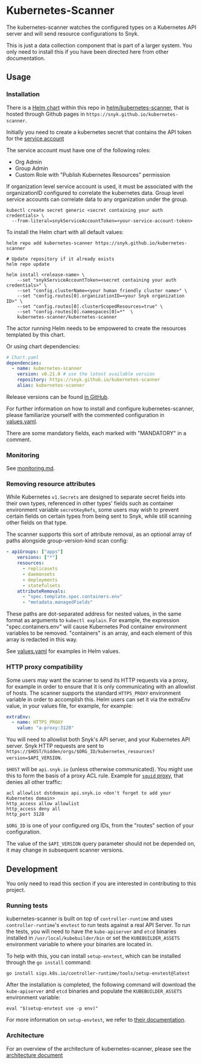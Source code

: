 # Kubernetes-Scanner

The kubernetes-scanner watches the configured types on a Kubernetes API server
and will send resource configurations to Snyk.

This is just a data collection component that is part of a larger system. You
only need to install this if you have been directed here from other
documentation.

## Usage

### Installation

There is a [Helm chart](https://helm.sh) within this repo in
[helm/kubernetes-scanner](https://github.com/snyk/kubernetes-scanner/tree/main/helm/kubernetes-scanner),
that is hosted through Github pages in
`https://snyk.github.io/kubernetes-scanner`.

Initially you need to create a kubernetes secret that contains the API token for the 
[service account](https://docs.snyk.io/snyk-admin/service-accounts) 

The service account must have one of the following roles:
* Org Admin
* Group Admin
* Custom Role with "Publish Kubernetes Resources" permission

If organization level service account is used, it must be associated with the organizationID configured to correlate the 
kubernetes data. Group level service accounts can correlate data to any organization under the group.

```shell
kubectl create secret generic <secret containing your auth credentials> \
  --from-literal=snykServiceAccountToken=<your-service-account-token>
```

To install the Helm chart with all default values:

```shell
helm repo add kubernetes-scanner https://snyk.github.io/kubernetes-scanner

# Update repository if it already exists
helm repo update

helm install <release-name> \
	--set "snykServiceAccountToken=<secret containing your auth credentials>" \
	--set "config.clusterName=<your human friendly cluster name>" \
	--set "config.routes[0].organizationID=<your Snyk organization ID>" \
	--set "config.routes[0].clusterScopedResources=true" \
	--set "config.routes[0].namespaces[0]=*"  \
	kubernetes-scanner/kubernetes-scanner
```

The actor running Helm needs to be empowered to create the resources templated
by this chart.

Or using chart dependencies:

```yaml
# Chart.yaml
dependencies:
  - name: kubernetes-scanner
    version: v0.21.0 # use the latest available version
    repository: https://snyk.github.io/kubernetes-scanner
    alias: kubernetes-scanner

```

Release versions can be found [in GitHub](https://github.com/snyk/kubernetes-scanner/releases).

For further information on how to install and configure kubernetes-scanner,
please familiarize yourself with the commented configuration in
[values.yaml](https://github.com/snyk/kubernetes-scanner/tree/main/helm/kubernetes-scanner/values.yaml).

There are some mandatory fields, each marked with "MANDATORY" in a comment.

### Monitoring

See [monitoring.md](docs/monitoring.md).

### Removing resource attributes

While Kubernetes `v1.Secrets` are designed to separate secret fields into their
own types, referenced in other types' fields such as container environment
variable `secretKeyRefs`, some users may wish to prevent certain fields on
certain types from being sent to Snyk, while still scanning other fields on that
type.

The scanner supports this sort of attribute removal, as an optional array of
paths alongside group-version-kind scan config:

```yaml
- apiGroups: ["apps"]
    versions: ["*"]
    resources:
      - replicasets
      - daemonsets
      - deployments
      - statefulsets
    attributeRemovals:
      - "spec.template.spec.containers.env"
      - "metadata.managedFields"
```

These paths are dot-separated address for nested values, in the same format as
arguments to `kubectl explain`. For example, the expression
"spec.containers.env" will cause Kubernetes Pod container environment variables
to be removed. "containers" is an array, and each element of this array is
redacted in this way.

See
[values.yaml](https://github.com/snyk/kubernetes-scanner/tree/main/helm/kubernetes-scanner/values.yaml)
for examples in Helm values.

### HTTP proxy compatibility

Some users may want the scanner to send its HTTP requests via a proxy, for
example in order to ensure that it is only communicating with an allowlist of
hosts. The scanner supports the standard `HTTPS_PROXY` environment variable in
order to accomplish this. Helm users can set it via the extraEnv value, in your
values file, for example, for example:

```yaml
extraEnv:
  - name: HTTPS_PROXY
    value: "a-proxy:3128"
```

You will need to allowlist both Snyk's API server, and your Kubernetes API
server. Snyk HTTP requests are sent to
`https://$HOST/hidden/orgs/$ORG_ID/kubernetes_resources?version=$API_VERSION`.

`$HOST` will be `api.snyk.io` (unless otherwise communicated). You might use
this to form the basis of a proxy ACL rule. Example for [`squid`
proxy](http://www.squid-cache.org/), that denies all other traffic:

```
acl allowlist dstdomain api.snyk.io <don't forget to add your Kubernetes domain>
http_access allow allowlist
http_access deny all
http_port 3128
```

`$ORG_ID` is one of your configured org IDs, from the "routes" section of your
configuration.

The value of the `$API_VERSION` query parameter should not be depended on, it
may change in subsequent scanner versions.

## Development

You only need to read this section if you are interested in contributing to this
project.

### Running tests

kubernetes-scanner is built on top of `controller-runtime` and uses
`controller-runtime`'s `envtest` to run tests against a real API Server. To run
the tests, you will need to have the `kube-apiserver` and `etcd` binaries
installed in `/usr/local/kubebuilder/bin` or set the `KUBEBUILDER_ASSETS`
environment variable to where your binaries are located in.

To help with this, you can install `setup-envtest`, which can be installed
through the `go install` command:

```shell
go install sigs.k8s.io/controller-runtime/tools/setup-envtest@latest
```

After the installation is completed, the following command will download the
`kube-apiserver` and `etcd` binaries and populate the `KUBEBUILDER_ASSETS`
environment variable:

```shell
eval "$(setup-envtest use -p env)"
```

For more information on `setup-envtest`, we refer to
[their documentation](https://pkg.go.dev/sigs.k8s.io/controller-runtime/tools/setup-envtest#section-readme).

### Architecture

For an overview of the architecture of kubernetes-scanner, please see the
[architecture document](./docs/architecture.md)
